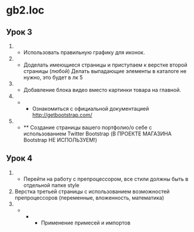 # gb2.loc


## Урок 3
1. + Использовать правильную графику для иконок.
2. + Доделать имеющиеся страницы и приступаем к верстке второй страницы (любой) Делать выпадающие элементы в каталоге не нужно, это будет в лк 5
3. + Добавление блока видео вместо картинки товара на главной.
4. + *  Ознакомиться с официальной документацией http://getbootstrap.com/
5. - ** Создание страницы вашего портфолио/о себе с использованием Twitter Bootstrap (В ПРОЕКТЕ МАГАЗИНА Bootstrap НЕ ИСПОЛЬЗУЕМ!)

## Урок 4
1. + Перейти на работу с препроцессором, все стили должны быть в отдельной папке style
2. Верстка третьей страницы с использованием возможностей препроцессоров (переменные, вложенность, математика)
3. + + * Применение примесей и импортов